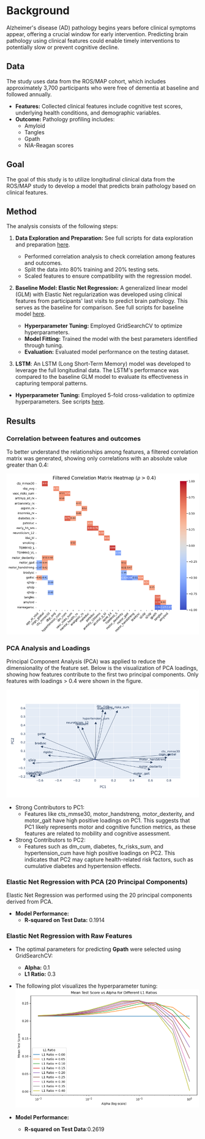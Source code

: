 # Background

Alzheimer's disease (AD) pathology begins years before clinical symptoms appear, offering a crucial window for early intervention. Predicting brain pathology using clinical features could enable timely interventions to potentially slow or prevent cognitive decline.

## Data

The study uses data from the ROS/MAP cohort, which includes approximately 3,700 participants who were free of dementia at baseline and followed annually. 
- **Features:** Collected clinical features include cognitive test scores, underlying health conditions, and demographic variables.
- **Outcome:** Pathology profiling includes:
  - Amyloid
  - Tangles
  - Gpath
  - NIA-Reagan scores

## Goal

The goal of this study is to utilize longitudinal clinical data from the ROS/MAP study to develop a model that predicts brain pathology based on clinical features.


## Method
The analysis consists of the following steps:

1. **Data Exploration and  Preparation:**
See full scripts for data exploration and preparation [here](https://nbviewer.org/github/daiqile96/AD_Pathology_Prediction/blob/main/data_prep.ipynb).
   - Performed correlation analysis to check correlation among features and outcomes.
   - Split the data into 80% training and 20% testing sets.
   - Scaled features to ensure compatibility with the regression model.

3. **Baseline Model: Elastic Net Regression:**
A generalized linear model (GLM) with Elastic Net regularization was developed using clinical features from participants' last visits to predict brain pathology. This serves as the baseline for comparison. See full scripts for baseline model [here](https://nbviewer.org/github/daiqile96/AD_Pathology_Prediction/blob/main/elastic_net.ipynb).
   - **Hyperparameter Tuning:** Employed GridSearchCV to optimize hyperparameters.
   - **Model Fitting:** Trained the model with the best parameters identified through tuning.
   - **Evaluation:** Evaluated model performance on the testing dataset.

4. **LSTM**:
An LSTM (Long Short-Term Memory) model was developed to leverage the full longitudinal data. The LSTM's performance was compared to the baseline GLM model to evaluate its effectiveness in capturing temporal patterns.
  - **Hyperparameter Tuning:** Employed 5-fold cross-validation to optimize hyperparameters. See scripts [here](https://github.com/daiqile96/AD_Pathology_Prediction/blob/main/lstm_select_parameter.py).


## Results
### Correlation between features and outcomes
To better understand the relationships among features, a filtered correlation matrix was generated, showing only correlations with an absolute value greater than 0.4:

![](imgs/correlation_between_features.png)

### PCA Analysis and Loadings
Principal Component Analysis (PCA) was applied to reduce the dimensionality of the feature set. Below is the visualization of PCA loadings, showing how features contribute to the first two principal components. Only features with loadings > 0.4 were shown in the figure.

![](imgs/pca_loadings.png)

- Strong Contributors to PC1: 
  - Features like cts_mmse30, motor_handstreng, motor_dexterity, and motor_gait have high positive loadings on PC1. This suggests that PC1 likely represents motor and cognitive function metrics, as these features are related to mobility and cognitive assessment.
- Strong Contributors to PC2: 
  - Features such as dm_cum, diabetes, fx_risks_sum, and hypertension_cum have high positive loadings on PC2. This indicates that PC2 may capture health-related risk factors, such as cumulative diabetes and hypertension effects.


### Elastic Net Regression with PCA (20 Principal Components)
Elastic Net Regression was performed using the 20 principal components derived from PCA. 
- **Model Performance:**
  - **R-squared on Test Data:** 0.1914

### Elastic Net Regression with Raw Features

- The optimal parameters for predicting **Gpath** were selected using GridSearchCV:
  - **Alpha:** 0.1
  - **L1 Ratio:** 0.3
- The following plot visualizes the hyperparameter tuning:
  ![](imgs/parameter_tuning_for_elastic_net.png)

- **Model Performance:**
  - **R-squared on Test Data**:0.2619
  

